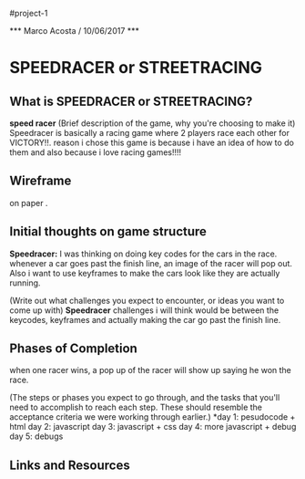 #project-1

*** Marco Acosta / 10/06/2017 ***

# SPEEDRACER or STREETRACING

## What is SPEEDRACER or STREETRACING?
**speed racer**
(Brief description of the game, why you're choosing to make it)
Speedracer is basically a racing game where 2 players race each other for VICTORY!!.
reason i chose this game is because i have an idea of how to do them and also because i love racing games!!!!

## Wireframe
on paper .

## Initial thoughts on game structure
**Speedracer:**
I was thinking on doing key codes for the cars in the race. whenever a car goes past the finish line, an image of the racer will pop out.
Also i want to use keyframes to make the cars look like they are actually running.

(Write out what challenges you expect to encounter, or ideas you want to come up with)
**Speedracer**
challenges i will think would be between the keycodes, keyframes and actually making the car go past the finish line.

## Phases of Completion
when one racer wins, a pop up of the racer will show up saying he won the race.

(The steps or phases you expect to go through, and the tasks that you'll need to accomplish to reach each step. These should resemble the acceptance criteria we were working through earlier.)
 *day 1: pesudocode + html
 day 2: javascript
 day 3: javascript + css
 day 4: more javascript + debug
day 5: debugs

## Links and Resources



